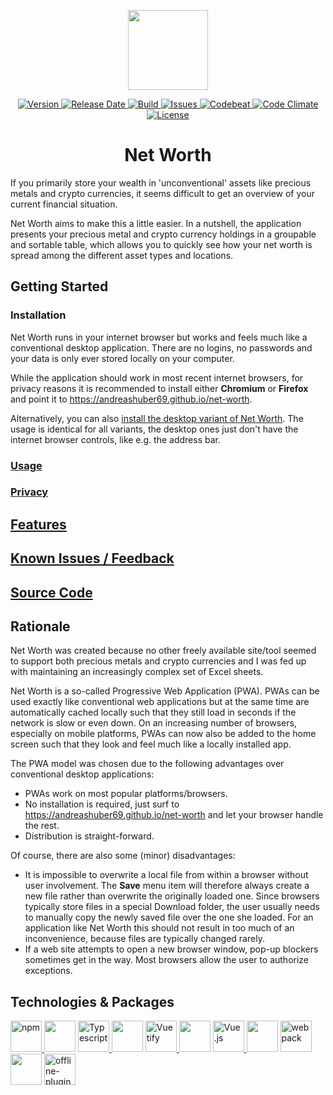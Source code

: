<p align="center">
  <a href="https://andreashuber69.github.io/net-worth">
    <img width="128" src="https://raw.githubusercontent.com/andreashuber69/net-worth/master/doc/icon.svg?sanitize=true">
  </a>
</p>
<p align="center">
  <a href="https://github.com/andreashuber69/net-worth/releases/latest">
    <img src="https://img.shields.io/github/release/andreashuber69/net-worth.svg" alt="Version">
  </a>
  <a href="https://github.com/andreashuber69/net-worth/releases/latest">
    <img src="https://img.shields.io/github/release-date/andreashuber69/net-worth.svg" alt="Release Date">
  </a>
  <a href="https://travis-ci.org/andreashuber69/net-worth">
    <img src="https://img.shields.io/travis/andreashuber69/net-worth.svg" alt="Build">
  </a>
  <a href="https://github.com/andreashuber69/net-worth/issues">
    <img src="https://img.shields.io/github/issues-raw/andreashuber69/net-worth.svg" alt="Issues">
  </a>
  <a href="https://codebeat.co/projects/github-com-andreashuber69-net-worth-master">
    <img src="https://codebeat.co/badges/1a2c6713-5e60-40d9-b569-0df30f7033a3" alt="Codebeat">
  </a>
  <a href="https://codeclimate.com/github/andreashuber69/net-worth/maintainability">
    <img src="https://api.codeclimate.com/v1/badges/465f61b456d66d77375e/maintainability" alt="Code Climate"/>
  </a>
  <a href="https://github.com/andreashuber69/net-worth/blob/master/LICENSE">
    <img src="https://img.shields.io/github/license/andreashuber69/net-worth.svg" alt="License">
  </a>
</p>

<h1 align="center">Net Worth</h1>

If you primarily store your wealth in 'unconventional' assets like precious metals and crypto currencies, it seems
difficult to get an overview of your current financial situation.

Net Worth aims to make this a little easier. In a nutshell, the application presents your precious metal and crypto
currency holdings in a groupable and sortable table, which allows you to quickly see how your net worth is spread among
the different asset types and locations.

## Getting Started

### Installation

Net Worth runs in your internet browser but works and feels much like a conventional desktop application. There are
no logins, no passwords and your data is only ever stored locally on your computer.

While the application should work in most recent internet browsers, for privacy reasons it is recommended to
install either **Chromium** or **Firefox** and point it to <https://andreashuber69.github.io/net-worth>.

Alternatively, you can also
[install the desktop variant of Net Worth](https://github.com/andreashuber69/net-worth-desktop/blob/master/README.md#installation).
The usage is identical for all variants, the desktop ones just don't have the internet browser controls, like e.g. the
address bar.

### [Usage](https://github.com/andreashuber69/net-worth-desktop/blob/master/README.md#usage)

### [Privacy](https://github.com/andreashuber69/net-worth-desktop/blob/master/README.md#privacy)

## [Features](https://github.com/andreashuber69/net-worth-desktop/blob/master/README.md#features)

## [Known Issues / Feedback](https://github.com/andreashuber69/net-worth-desktop/blob/master/README.md#known-issues--feedback)

## [Source Code](https://github.com/andreashuber69/net-worth-desktop/blob/master/README.md#source-code)

## Rationale

Net Worth was created because no other freely available site/tool seemed to support both precious metals and crypto
currencies and I was fed up with maintaining an increasingly complex set of Excel sheets.

Net Worth is a so-called Progressive Web Application (PWA). PWAs can be used exactly like conventional web applications
but at the same time are automatically cached locally such that they still load in seconds if the network is slow or even
down. On an increasing number of browsers, especially on mobile platforms, PWAs can now also be added to the home screen
such that they look and feel much like a locally installed app.

The PWA model was chosen due to the following advantages over conventional desktop applications:

- PWAs work on most popular platforms/browsers.
- No installation is required, just surf to <https://andreashuber69.github.io/net-worth> and let your browser handle the
  rest.
- Distribution is straight-forward.

Of course, there are also some (minor) disadvantages:

- It is impossible to overwrite a local file from within a browser without user involvement. The **Save** menu item
  will therefore always create a new file rather than overwrite the originally loaded one. Since browsers typically
  store files in a special Download folder, the user usually needs to manually copy the newly saved file over the one
  she loaded. For an application like Net Worth this should not result in too much of an inconvenience, because files
  are typically changed rarely.
- If a web site attempts to open a new browser window, pop-up blockers sometimes get in the way. Most browsers allow the
  user to authorize exceptions.

## Technologies & Packages

<p>
  <a href="https://www.npmjs.com/">
    <img
      src="https://raw.githubusercontent.com/andreashuber69/net-worth/master/doc/npm.png"
      alt="npm" title="npm" height="50">
  </a>
  <img src="https://raw.githubusercontent.com/andreashuber69/net-worth/master/doc/spacer.svg?sanitize=true" height="50">
  <a href="http://typescriptlang.org">
    <img
      src="https://raw.githubusercontent.com/andreashuber69/net-worth/master/doc/typescript.png"
      alt="Typescript" title="Typescript" height="50">
  </a>
  <img src="https://raw.githubusercontent.com/andreashuber69/net-worth/master/doc/spacer.svg?sanitize=true" height="50">
  <a href="https://vuetifyjs.com">
    <img
      src="https://raw.githubusercontent.com/andreashuber69/net-worth/master/doc/vuetify.svg?sanitize=true"
      alt="Vuetify" title="Vuetify" height="50">
  </a>
  <img src="https://raw.githubusercontent.com/andreashuber69/net-worth/master/doc/spacer.svg?sanitize=true" height="50">
  <a href="https://vuejs.org">
    <img
      src="https://raw.githubusercontent.com/andreashuber69/net-worth/master/doc/vuejs.png"
      alt="Vue.js" title="Vue.js" height="50">
  </a>
  <img src="https://raw.githubusercontent.com/andreashuber69/net-worth/master/doc/spacer.svg?sanitize=true" height="50">
  <a href="https://webpack.js.org/">
    <img
      src="https://raw.githubusercontent.com/andreashuber69/net-worth/master/doc/webpack.svg?sanitize=true"
      alt="webpack" title="webpack" height="50">
  </a>
  <img src="https://raw.githubusercontent.com/andreashuber69/net-worth/master/doc/spacer.svg?sanitize=true" height="50">
  <a href="https://www.npmjs.com/package/offline-plugin">
    <img
      src="https://raw.githubusercontent.com/andreashuber69/net-worth/master/doc/offline-plugin.svg?sanitize=true"
      alt="offline-plugin" title="offline-plugin" height="50">
  </a>
</p>
